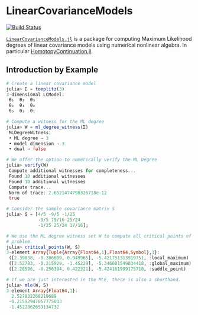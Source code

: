 # LinearCovarianceModels

[![Build Status](https://travis-ci.com/saschatimme/LinearCovarianceModels.jl.svg?branch=master)](https://travis-ci.com/saschatimme/LinearCovarianceModels.jl)

[`LinearCovarianceModels.jl`](https://github.com/saschatimme/LinearCovarianceModels) is a package for
computing Maximum Likelihood degrees of linear covariance models using numerical nonlinear algebra.
In particular [HomotopyContinuation.jl](https://www.JuliaHomotopyContinuation.org).

## Introduction by Example

```julia
# Create a linear covariance model
julia> Σ = toeplitz(3)
3-dimensional LCModel:
 θ₁  θ₂  θ₃
 θ₂  θ₁  θ₂
 θ₃  θ₂  θ₁

# Compute a witness for the ML degree
julia> W = ml_degree_witness(Σ)
 MLDegreeWitness:
 • ML degree → 3
 • model dimension → 3
 • dual → false

# We offer the option to numerically verify the ML Degree
julia> verify(W)
 Compute additional witnesses for completeness...
 Found 10 additional witnesses
 Found 10 additional witnesses
 Compute trace...
 Norm of trace: 2.6521474798326718e-12
 true

# Consider the sample covariance matrix S
julia> S = [4/5 -9/5 -1/25
            -9/5 79/16 25/24
            -1/25 25/24 17/16];

# We use the ML degree witness set W to compute all critical points of the MLE
# problem.
julia> critical_points(W, S)
3-element Array{Tuple{Array{Float64,1},Float64,Symbol},1}:
 ([2.39038, -0.286009, 0.949965], -5.421751313919751, :local_maximum)
 ([2.52783, -0.215929, -1.45229], -5.346601549034418, :global_maximum)
 ([2.28596, -0.256394, 0.422321], -5.424161999175718, :saddle_point)  

# If we are just interested in the MLE, there is also a shorthand.
julia> mle(W, S)
3-element Array{Float64,1}:
  2.527832268219689  
 -0.21592947057775033
 -1.4522862659134732
```
